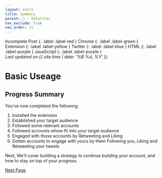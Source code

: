 ```yaml
---
layout: extra
title: Summary
parent: 💾 - ImTwitter
nav_exclude: true
nav_order: 11
---
```

Incomplete Post
{: .label .label-red }
Chrome
{: .label .label-green }
Extension
{: .label .label-yellow }
Twitter
{: .label .label-blue }
HTML
{: .label .label-purple }
JavaScript
{: .label .label-purple }
<br>
<i>Last updated on {{ site.time | date: '%B %d, %Y' }}</i>

<h1>Basic Useage</h1>


## Progress Summary

You've now completed the following:

1. Installed the extension
1. Established your target audience
1. Followed some relevant accounts
1. Followed accounts whow fit into your target audience
1. Engaged with those accounts by Retweeting and Liking
1. Gotten accounts to engage with yours by them Following you, Liking and Retweeting your tweets

Next, We'll cover building a strategy to continue building your account, and how to stay on top of your progress.

[Next Page](/ImTwitter/rewards/ "Next")